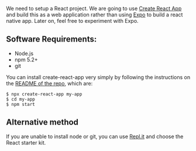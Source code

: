 We need to setup a React project. We are going to use [Create React App](https://github.com/facebook/create-react-app) and build this as a web application rather than using [Expo](https://expo.io/) to build a react native app. Later on, feel free to experiment with Expo.

## Software Requirements:

* Node.js
* npm 5.2+
* git

You can install create-react-app very simply by following the instructions on the [README of the repo](https://github.com/facebook/create-react-app), which are:

```
$ npx create-react-app my-app
$ cd my-app
$ npm start
```

## Alternative method

If you are unable to install node or git, you can use [Repl.it](https://repl.it/) and choose the React starter kit.
